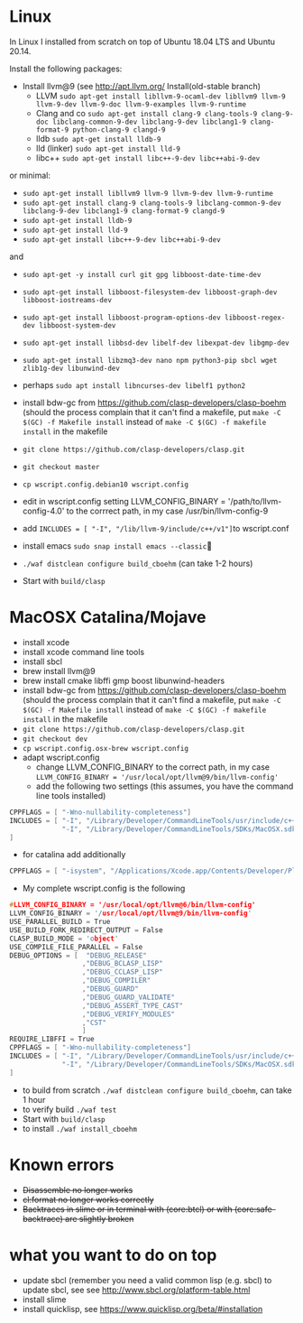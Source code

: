 # Linux
In Linux I installed from scratch on top of Ubuntu 18.04 LTS and Ubuntu 20.14.

Install the following packages:
* Install llvm@9 (see http://apt.llvm.org/ Install(old-stable branch)
  * LLVM
`sudo apt-get install libllvm-9-ocaml-dev libllvm9 llvm-9 llvm-9-dev llvm-9-doc llvm-9-examples llvm-9-runtime`
  * Clang and co
`sudo apt-get install clang-9 clang-tools-9 clang-9-doc libclang-common-9-dev libclang-9-dev libclang1-9 clang-format-9 python-clang-9 clangd-9`
  * lldb
`sudo apt-get install lldb-9`
  * lld (linker)
`sudo apt-get install lld-9`
  * libc++ `sudo apt-get install libc++-9-dev libc++abi-9-dev`

or minimal:
* `sudo apt-get install libllvm9 llvm-9 llvm-9-dev llvm-9-runtime`
* `sudo apt-get install clang-9 clang-tools-9 libclang-common-9-dev libclang-9-dev libclang1-9 clang-format-9 clangd-9`
* `sudo apt-get install lldb-9`
* `sudo apt-get install lld-9`
* `sudo apt-get install libc++-9-dev libc++abi-9-dev`

and 
* `sudo apt-get -y install curl git gpg libboost-date-time-dev` 
* `sudo apt-get install libboost-filesystem-dev libboost-graph-dev libboost-iostreams-dev`
* `sudo apt-get install libboost-program-options-dev libboost-regex-dev libboost-system-dev`
* `sudo apt-get install libbsd-dev libelf-dev libexpat-dev libgmp-dev`
* `sudo apt-get install libzmq3-dev nano npm python3-pip sbcl wget zlib1g-dev libunwind-dev`

* perhaps `sudo apt install libncurses-dev libelf1 python2`
* install bdw-gc from https://github.com/clasp-developers/clasp-boehm (should the process complain that it can't find a makefile, put `make -C $(GC) -f Makefile install` instead of `make -C $(GC) -f makefile install` in the makefile
* `git clone https://github.com/clasp-developers/clasp.git`
* `git checkout master`
* `cp wscript.config.debian10 wscript.config`
* edit in wscript.config setting LLVM_CONFIG_BINARY = '/path/to/llvm-config-4.0' to the corrrect path, in my case /usr/bin/llvm-config-9
* add `INCLUDES = [ "-I", "/lib/llvm-9/include/c++/v1"]`to wscript.conf
* install emacs `sudo snap install emacs --classic`
* `./waf distclean configure build_cboehm` (can take 1-2 hours)
* Start with `build/clasp`

# MacOSX Catalina/Mojave
* install xcode
* install xcode command line tools
* install sbcl
* brew install llvm@9
* brew install cmake libffi gmp boost libunwind-headers
* install bdw-gc from https://github.com/clasp-developers/clasp-boehm (should the process complain that it can't find a makefile, put `make -C $(GC) -f Makefile install` instead of `make -C $(GC) -f makefile install` in the makefile
* `git clone https://github.com/clasp-developers/clasp.git`
* `git checkout dev`
* `cp wscript.config.osx-brew wscript.config`
* adapt wscript.config
  * change LLVM_CONFIG_BINARY to the correct path, in my case
`LLVM_CONFIG_BINARY = '/usr/local/opt/llvm@9/bin/llvm-config'`
  * add the following two settings (this assumes, you have the command line tools installed)
```c++
CPPFLAGS = [ "-Wno-nullability-completeness"]
INCLUDES = [ "-I", "/Library/Developer/CommandLineTools/usr/include/c++/v1",
             "-I", "/Library/Developer/CommandLineTools/SDKs/MacOSX.sdk/usr/include"
]
````
* for catalina add additionally
```c++
CPPFLAGS = [ "-isystem", "/Applications/Xcode.app/Contents/Developer/Platforms/MacOSX.platform/Developer/SDKs/MacOSX10.15.sdk"]
````
  * My complete wscript.config is the following
```c++
#LLVM_CONFIG_BINARY = '/usr/local/opt/llvm@6/bin/llvm-config'
LLVM_CONFIG_BINARY = '/usr/local/opt/llvm@9/bin/llvm-config'
USE_PARALLEL_BUILD = True
USE_BUILD_FORK_REDIRECT_OUTPUT = False
CLASP_BUILD_MODE = 'object'
USE_COMPILE_FILE_PARALLEL = False
DEBUG_OPTIONS = [  "DEBUG_RELEASE"
                  ,"DEBUG_BCLASP_LISP"
                  ,"DEBUG_CCLASP_LISP"
                  ,"DEBUG_COMPILER"
                  ,"DEBUG_GUARD"
                  ,"DEBUG_GUARD_VALIDATE"
                  ,"DEBUG_ASSERT_TYPE_CAST"
                  ,"DEBUG_VERIFY_MODULES"
                  ,"CST"
                  ]
REQUIRE_LIBFFI = True
CPPFLAGS = [ "-Wno-nullability-completeness"]
INCLUDES = [ "-I", "/Library/Developer/CommandLineTools/usr/include/c++/v1",
             "-I", "/Library/Developer/CommandLineTools/SDKs/MacOSX.sdk/usr/include"
]
````
* to build from scratch  `./waf distclean configure build_cboehm`, can take 1 hour
* to verify build `./waf test`
* Start with `build/clasp`
* to install `./waf install_cboehm`
# Known errors
* ~~Disassemble no longer works~~
* ~~cl:format no longer works correctly~~
* ~~Backtraces in slime or in terminal with (core:btcl) or with (core:safe-backtrace) are slightly broken~~
# what you want to do on top
* update sbcl (remember you need a valid common lisp (e.g. sbcl) to update sbcl, see see http://www.sbcl.org/platform-table.html
* install slime
* install quicklisp, see https://www.quicklisp.org/beta/#installation